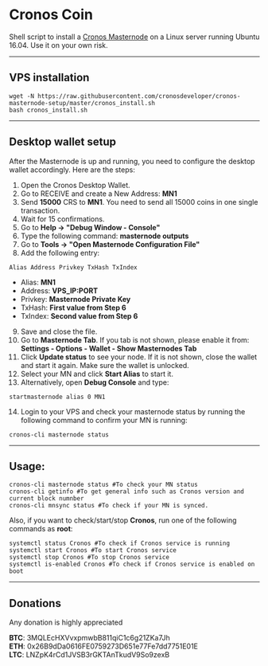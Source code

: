 # Cronos Coin
Shell script to install a [Cronos Masternode]() on a Linux server running Ubuntu 16.04.
Use it on your own risk.
***

## VPS installation
```
wget -N https://raw.githubusercontent.com/cronosdeveloper/cronos-masternode-setup/master/cronos_install.sh
bash cronos_install.sh
```
***

## Desktop wallet setup

After the Masternode is up and running, you need to configure the desktop wallet accordingly. Here are the steps:
1. Open the Cronos Desktop Wallet.
2. Go to RECEIVE and create a New Address: **MN1**
3. Send **15000** CRS to **MN1**. You need to send all 15000 coins in one single transaction.
4. Wait for 15 confirmations.
5. Go to **Help -> "Debug Window - Console"**
6. Type the following command: **masternode outputs**
7. Go to  **Tools -> "Open Masternode Configuration File"**
8. Add the following entry:
```
Alias Address Privkey TxHash TxIndex
```
* Alias: **MN1**
* Address: **VPS_IP:PORT**
* Privkey: **Masternode Private Key**
* TxHash: **First value from Step 6**
* TxIndex:  **Second value from Step 6**
9. Save and close the file.
10. Go to **Masternode Tab**. If you tab is not shown, please enable it from: **Settings - Options - Wallet - Show Masternodes Tab**
11. Click **Update status** to see your node. If it is not shown, close the wallet and start it again. Make sure the wallet is unlocked.
12. Select your MN and click **Start Alias** to start it.
13. Alternatively, open **Debug Console** and type:
```
startmasternode alias 0 MN1
```
14. Login to your VPS and check your masternode status by running the following command to confirm your MN is running:
```
cronos-cli masternode status
```
***

## Usage:
```
cronos-cli masternode status #To check your MN status
cronos-cli getinfo #To get general info such as Cronos version and current block numnber
cronos-cli mnsync status #To check if your MN is synced.
```
Also, if you want to check/start/stop **Cronos**, run one of the following commands as **root**:

```
systemctl status Cronos #To check if Cronos service is running
systemctl start Cronos #To start Cronos service
systemctl stop Cronos #To stop Cronos service
systemctl is-enabled Cronos #To check if Cronos service is enabled on boot
```
***


## Donations 
Any donation is highly appreciated

**BTC**: 3MQLEcHXVvxpmwbB811qiC1c6g21ZKa7Jh  
**ETH**: 0x26B9dDa0616FE0759273D651e77Fe7dd7751E01E  
**LTC**: LNZpK4rCd1JVSB3rGKTAnTkudV9So9zexB  
